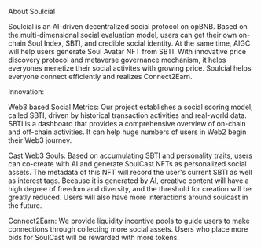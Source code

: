 About Soulcial

Soulcial is an AI-driven decentralized social protocol on opBNB. Based on the multi-dimensional social evaluation model, users can get their own on-chain Soul Index, SBTI, and credible social identity. At the same time, AIGC will help users generate Soul Avatar NFT from SBTI. With innovative price discovery protocol and metaverse governance mechanism, it helps everyones menetize their social activites with growing price. Soulcial helps everyone connect efficiently and realizes Connect2Earn.

Innovation: 

Web3 based Social Metrics: Our project establishes a social scoring model, called SBTI, driven by historical transaction activities and real-world data. SBTI is a dashboard that provides a comprehensive overview of on-chain and off-chain activities.  It can help huge numbers of users in Web2 begin their Web3 journey.

Cast Web3 Souls: Based on accumulating SBTI and personality traits, users can co-create with AI and generate SoulCast NFTs as personalized social assets.  The metadata of this NFT will record the user's current SBTI as well as interest tags. Because it is generated by AI, creative content will have a high degree of freedom and diversity, and the threshold for creation will be greatly reduced. Users will also have more interactions around soulcast in the future.

Connect2Earn: We provide liquidity incentive pools to guide users to make connections through collecting more social assets. Users who place more bids for SoulCast will be rewarded with more tokens.
